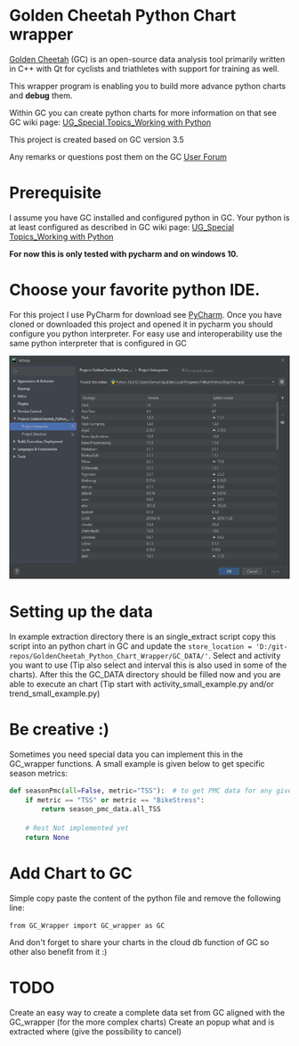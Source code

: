 # Golden Cheetah Python Chart wrapper
[Golden Cheetah](https://www.goldencheetah.org) (GC) is an open-source data analysis tool primarily written in C++ with Qt for cyclists and triathletes with support for training as well.

This wrapper program is enabling you to build more advance python charts and **debug** them.

Within GC you can create python charts for more information on that see GC wiki page: [UG_Special Topics_Working with Python](https://github.com/GoldenCheetah/GoldenCheetah/wiki/UG_Special-Topics_Working-with-Python)

This project is created based on GC version 3.5 

Any remarks or questions post them on the GC [User Forum](https://groups.google.com/forum/#!forum/golden-cheetah-users)

# Prerequisite
I assume you have GC installed and configured python in GC.
Your python is at least configured as described in GC wiki page: [UG_Special Topics_Working with Python](https://github.com/GoldenCheetah/GoldenCheetah/wiki/UG_Special-Topics_Working-with-Python)

**For now this is only tested with pycharm and on windows 10.**   

# Choose your favorite python IDE.
For this project I use PyCharm for download see [PyCharm](https://www.jetbrains.com/pycharm/).
Once you have cloned or downloaded this project and opened it in pycharm you should configure you python interpreter.
For easy use and interoperability use the same python interpreter that is configured in GC

<img src="imgs/pycharm_setup.png" height="400" >

# Setting up the data
In example extraction directory there is an single_extract script copy this script into an python chart in GC and update the `store_location = 'D:/git-repos/GoldenCheetah_Python_Chart_Wrapper/GC_DATA/'`.
Select and activity you want to use (Tip also select and interval this is also used in some of the charts).
After this the GC_DATA directory should be filled now and you are able to execute an chart (Tip start with activity_small_example.py and/or trend_small_example.py)

# Be creative :)
Sometimes you need special data you can implement this in the GC_wrapper functions. A small example is given below to get 
specific season metrics:
```python
def seasonPmc(all=False, metric="TSS"):  # to get PMC data for any given metric
    if metric == "TSS" or metric == "BikeStress":
        return season_pmc_data.all_TSS

    # Rest Not implemented yet
    return None
```

# Add Chart to GC
Simple copy paste the content of the python file and remove the following line:
 
 `from GC_Wrapper import GC_wrapper as GC`

And don't forget to share your charts in the cloud db function of GC so other also benefit from it :) 

# TODO
Create an easy way to create a complete data set from GC aligned with the GC_wrapper (for the more complex charts)
Create an popup what and is extracted where (give the possibility to cancel) 